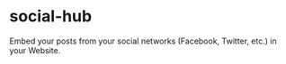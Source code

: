 social-hub
==========

Embed your posts from your social networks (Facebook, Twitter, etc.) in your Website.

